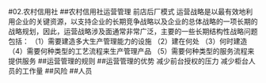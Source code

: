 #02.农村信用社
##农村信用社运营管理
前店后厂模式
运营战略是以最有效地利用企业的关键资源，以支持企业的长期竞争战略以及企业的总体战略的一项长期的战略规划，因此，运营战略涉及面通常非常广泛，主要的一些长期结构性战略问题包括：
（1）需要建造多大生产管理能力的设施
（2）建在何处
（3）何时建造
（4）需要何种类型的工艺流程来生产管理产品
（5）需要何种类型的服务流程来提供服务
##运营管理的规则
##运营管理的优势
减少前台授权的压力
减少柜台人员的工作量
##风险
##人员
